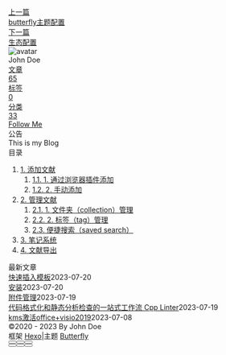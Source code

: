 <!DOCTYPE html><html lang="zh-CN" data-theme="light"><head><meta charset="UTF-8"><meta http-equiv="X-UA-Compatible" content="IE=edge"><meta name="viewport" content="width=device-width, initial-scale=1.0, maximum-scale=1.0"><title>本体 | Hexo</title><meta name="author" content="John Doe"><meta name="copyright" content="John Doe"><meta name="format-detection" content="telephone=no"><meta name="theme-color" content="#ffffff"><meta name="description" content="添加文献Zotero添加文献主要有通过浏览器插件添加和手动添加两种方式。 1. 通过浏览器插件添加注意，通过这种方式添加需要保证Zotero客户端在运行状态。 安装好浏览器插件后，浏览器的插件栏会多出一个Zotero图标（空白页面下），如下图红框。  随手打开一篇arXiv上的文章，你会发现这个图标变成了一张纸的样子，这意味着Zotero插件检测到了一篇文献。点一下它，将出现下图中的提示框，Zot">
<meta property="og:type" content="article">
<meta property="og:title" content="本体">
<meta property="og:url" content="http://example.com/posts/%E9%85%8D%E7%BD%AE/Zotero/%E6%9C%AC%E4%BD%93.md">
<meta property="og:site_name" content="Hexo">
<meta property="og:description" content="添加文献Zotero添加文献主要有通过浏览器插件添加和手动添加两种方式。 1. 通过浏览器插件添加注意，通过这种方式添加需要保证Zotero客户端在运行状态。 安装好浏览器插件后，浏览器的插件栏会多出一个Zotero图标（空白页面下），如下图红框。  随手打开一篇arXiv上的文章，你会发现这个图标变成了一张纸的样子，这意味着Zotero插件检测到了一篇文献。点一下它，将出现下图中的提示框，Zot">
<meta property="og:locale" content="zh_CN">
<meta property="og:image" content="https://i.loli.net/2021/02/24/5O1day2nriDzjSu.png">
<meta property="article:published_time" content="2023-03-08T14:39:52.000Z">
<meta property="article:modified_time" content="2023-05-01T14:23:27.515Z">
<meta property="article:author" content="John Doe">
<meta name="twitter:card" content="summary">
<meta name="twitter:image" content="https://i.loli.net/2021/02/24/5O1day2nriDzjSu.png"><link rel="shortcut icon" href="/img/web/favicon.png"><link rel="canonical" href="http://example.com/posts/%E9%85%8D%E7%BD%AE/Zotero/%E6%9C%AC%E4%BD%93.md"><link rel="preconnect" href="//cdn.jsdelivr.net"/><link rel="preconnect" href="//busuanzi.ibruce.info"/><link rel="stylesheet" href="/css/index.css"><link rel="stylesheet" href="https://cdn.jsdelivr.net/npm/@fortawesome/fontawesome-free/css/all.min.css" media="print" onload="this.media='all'"><link rel="stylesheet" href="https://cdn.jsdelivr.net/npm/@fancyapps/ui/dist/fancybox.min.css" media="print" onload="this.media='all'"><script>const GLOBAL_CONFIG = { 
  root: '/',
  algolia: undefined,
  localSearch: undefined,
  translate: undefined,
  noticeOutdate: undefined,
  highlight: {"plugin":"highlighjs","highlightCopy":true,"highlightLang":true,"highlightHeightLimit":false},
  copy: {
    success: '复制成功',
    error: '复制错误',
    noSupport: '浏览器不支持'
  },
  relativeDate: {
    homepage: false,
    post: false
  },
  runtime: '',
  date_suffix: {
    just: '刚刚',
    min: '分钟前',
    hour: '小时前',
    day: '天前',
    month: '个月前'
  },
  copyright: undefined,
  lightbox: 'fancybox',
  Snackbar: undefined,
  source: {
    justifiedGallery: {
      js: 'https://cdn.jsdelivr.net/npm/flickr-justified-gallery/dist/fjGallery.min.js',
      css: 'https://cdn.jsdelivr.net/npm/flickr-justified-gallery/dist/fjGallery.min.css'
    }
  },
  isPhotoFigcaption: false,
  islazyload: false,
  isAnchor: false,
  percent: {
    toc: true,
    rightside: false,
  }
}</script><script id="config-diff">var GLOBAL_CONFIG_SITE = {
  title: '本体',
  isPost: true,
  isHome: false,
  isHighlightShrink: false,
  isToc: true,
  postUpdate: '2023-05-01 22:23:27'
}</script><noscript><style type="text/css">
  #nav {
    opacity: 1
  }
  .justified-gallery img {
    opacity: 1
  }

  #recent-posts time,
  #post-meta time {
    display: inline !important
  }
</style></noscript><script>(win=>{
    win.saveToLocal = {
      set: function setWithExpiry(key, value, ttl) {
        if (ttl === 0) return
        const now = new Date()
        const expiryDay = ttl * 86400000
        const item = {
          value: value,
          expiry: now.getTime() + expiryDay,
        }
        localStorage.setItem(key, JSON.stringify(item))
      },

      get: function getWithExpiry(key) {
        const itemStr = localStorage.getItem(key)

        if (!itemStr) {
          return undefined
        }
        const item = JSON.parse(itemStr)
        const now = new Date()

        if (now.getTime() > item.expiry) {
          localStorage.removeItem(key)
          return undefined
        }
        return item.value
      }
    }
  
    win.getScript = url => new Promise((resolve, reject) => {
      const script = document.createElement('script')
      script.src = url
      script.async = true
      script.onerror = reject
      script.onload = script.onreadystatechange = function() {
        const loadState = this.readyState
        if (loadState && loadState !== 'loaded' && loadState !== 'complete') return
        script.onload = script.onreadystatechange = null
        resolve()
      }
      document.head.appendChild(script)
    })
  
    win.getCSS = (url,id = false) => new Promise((resolve, reject) => {
      const link = document.createElement('link')
      link.rel = 'stylesheet'
      link.href = url
      if (id) link.id = id
      link.onerror = reject
      link.onload = link.onreadystatechange = function() {
        const loadState = this.readyState
        if (loadState && loadState !== 'loaded' && loadState !== 'complete') return
        link.onload = link.onreadystatechange = null
        resolve()
      }
      document.head.appendChild(link)
    })
  
      win.activateDarkMode = function () {
        document.documentElement.setAttribute('data-theme', 'dark')
        if (document.querySelector('meta[name="theme-color"]') !== null) {
          document.querySelector('meta[name="theme-color"]').setAttribute('content', '#0d0d0d')
        }
      }
      win.activateLightMode = function () {
        document.documentElement.setAttribute('data-theme', 'light')
        if (document.querySelector('meta[name="theme-color"]') !== null) {
          document.querySelector('meta[name="theme-color"]').setAttribute('content', '#ffffff')
        }
      }
      const t = saveToLocal.get('theme')
    
          if (t === 'dark') activateDarkMode()
          else if (t === 'light') activateLightMode()
        
      const asideStatus = saveToLocal.get('aside-status')
      if (asideStatus !== undefined) {
        if (asideStatus === 'hide') {
          document.documentElement.classList.add('hide-aside')
        } else {
          document.documentElement.classList.remove('hide-aside')
        }
      }
    
    const detectApple = () => {
      if(/iPad|iPhone|iPod|Macintosh/.test(navigator.userAgent)){
        document.documentElement.classList.add('apple')
      }
    }
    detectApple()
    })(window)</script><meta name="generator" content="Hexo 6.3.0"></head><body><div id="sidebar"><div id="menu-mask"></div><div id="sidebar-menus"><div class="avatar-img is-center"><img src="https://i.loli.net/2021/02/24/5O1day2nriDzjSu.png" onerror="onerror=null;src='/img/web/friend_404.gif'" alt="avatar"/></div><div class="sidebar-site-data site-data is-center"><a href="/archives/"><div class="headline">文章</div><div class="length-num">65</div></a><a href="/tags/"><div class="headline">标签</div><div class="length-num">0</div></a><a href="/categories/"><div class="headline">分类</div><div class="length-num">33</div></a></div><hr/><div class="menus_items"><div class="menus_item"><a class="site-page" href="/"><i class="fa-fw fas fa-home"></i><span> 首页</span></a></div><div class="menus_item"><a class="site-page" href="/archives/"><i class="fa-fw fas fa-archive"></i><span> 时间轴</span></a></div><div class="menus_item"><a class="site-page" href="/tags/"><i class="fa-fw fas fa-tags"></i><span> 标签</span></a></div><div class="menus_item"><a class="site-page" href="/categories/"><i class="fa-fw fas fa-folder-open"></i><span> 分类</span></a></div><div class="menus_item"><a class="site-page" href="/link/"><i class="fa-fw fas fa-link"></i><span> 友链</span></a></div><div class="menus_item"><a class="site-page" href="/about/"><i class="fa-fw fas fa-heart"></i><span> 关于</span></a></div></div></div></div><div class="post" id="body-wrap"><header class="post-bg" id="page-header" style="background: linear-gradient(20deg, #0062be, #925696, #cc426e, #fb0347)"><nav id="nav"><span id="blog-info"><a href="/" title="Hexo"><span class="site-name">Hexo</span></a></span><div id="menus"><div class="menus_items"><div class="menus_item"><a class="site-page" href="/"><i class="fa-fw fas fa-home"></i><span> 首页</span></a></div><div class="menus_item"><a class="site-page" href="/archives/"><i class="fa-fw fas fa-archive"></i><span> 时间轴</span></a></div><div class="menus_item"><a class="site-page" href="/tags/"><i class="fa-fw fas fa-tags"></i><span> 标签</span></a></div><div class="menus_item"><a class="site-page" href="/categories/"><i class="fa-fw fas fa-folder-open"></i><span> 分类</span></a></div><div class="menus_item"><a class="site-page" href="/link/"><i class="fa-fw fas fa-link"></i><span> 友链</span></a></div><div class="menus_item"><a class="site-page" href="/about/"><i class="fa-fw fas fa-heart"></i><span> 关于</span></a></div></div><div id="toggle-menu"><a class="site-page" href="javascript:void(0);"><i class="fas fa-bars fa-fw"></i></a></div></div></nav><div id="post-info"><h1 class="post-title">本体</h1><div id="post-meta"><div class="meta-firstline"><span class="post-meta-date"><i class="far fa-calendar-alt fa-fw post-meta-icon"></i><span class="post-meta-label">发表于</span><time class="post-meta-date-created" datetime="2023-03-08T14:39:52.000Z" title="发表于 2023-03-08 22:39:52">2023-03-08</time><span class="post-meta-separator">|</span><i class="fas fa-history fa-fw post-meta-icon"></i><span class="post-meta-label">更新于</span><time class="post-meta-date-updated" datetime="2023-05-01T14:23:27.515Z" title="更新于 2023-05-01 22:23:27">2023-05-01</time></span><span class="post-meta-categories"><span class="post-meta-separator">|</span><i class="fas fa-inbox fa-fw post-meta-icon"></i><a class="post-meta-categories" href="/categories/%E9%85%8D%E7%BD%AE/">配置</a><i class="fas fa-angle-right post-meta-separator"></i><i class="fas fa-inbox fa-fw post-meta-icon"></i><a class="post-meta-categories" href="/categories/%E9%85%8D%E7%BD%AE/Zotero/">Zotero</a></span></div><div class="meta-secondline"><span class="post-meta-separator">|</span><span class="post-meta-pv-cv" id="" data-flag-title="本体"><i class="far fa-eye fa-fw post-meta-icon"></i><span class="post-meta-label">阅读量:</span><span id="busuanzi_value_page_pv"><i class="fa-solid fa-spinner fa-spin"></i></span></span></div></div></div></header><main class="layout" id="content-inner"><div id="post"><article class="post-content" id="article-container"><h2 id="添加文献"><a href="#添加文献" class="headerlink" title="添加文献"></a>添加文献</h2><p>Zotero添加文献主要有通过浏览器插件添加和手动添加两种方式。</p>
<h3 id="1-通过浏览器插件添加"><a href="#1-通过浏览器插件添加" class="headerlink" title="1. 通过浏览器插件添加"></a>1. 通过浏览器插件添加</h3><p><strong>注意，通过这种方式添加需要保证Zotero客户端在运行状态。</strong></p>
<p>安装好浏览器插件后，浏览器的插件栏会多出一个Zotero图标（空白页面下），如下图红框。</p>
<p><img src="https://pic2.zhimg.com/80/v2-f634e36b8e9fc94df7ff5ee572217555_1440w.webp"></p>
<p>随手打开一篇arXiv上的文章，你会发现这个图标变成了一张纸的样子，这意味着Zotero插件检测到了一篇文献。点一下它，将出现下图中的提示框，Zotero说，我帮你把这个文献保存在“My Library”啦，除了它自身的信息之外，还有一个“Comment”，一个全文PDF文件，以及一个网页快照（Snapshot）。</p>
<p><img src="https://pic1.zhimg.com/80/v2-8cef6635a173c96b88490902984438c8_1440w.webp"></p>
<p>打开Zotero，这篇文献已经出现在“My Library”中了，连同下载的所有附件。如果附件没有出现的话，你需要稍等片刻，因为PDF的下载可能需要一些时间。</p>
<p><img src="https://pic4.zhimg.com/80/v2-7aacfb0b4261d92de1d31640b4a3054b_1440w.webp"></p>
<p>现在我们打开一个Google Scholar 搜索结果页面，你会发现这个图标变成了一个“文件夹”，因为Zotero在这个页面找到了多篇文献。点击文件夹图标，在弹出的窗口可以选择一篇或多篇文献加入文献库。</p>
<p><img src="https://pic1.zhimg.com/80/v2-95f66d44726e7a946014728121310d58_1440w.webp"></p>
<p>Amazing！打开Zotero，刚才选择的文献全部被加进来了！</p>
<p><img src="https://pic4.zhimg.com/80/v2-31aff476f0abf15fa3af50679bc26f7b_1440w.webp"></p>
<p>即使在找不到文献的页面，Zotero也可以保存网页的快照（Snapshot）以供离线查看。这是个非常实用的功能，一些大佬的技术博客、公众号推送、发出来可能很快就不会存在的文章，都可以通过这种方式用Zotero统一管理，简直不能太方便。下面的图中我用这种方式保存了一篇GCN教程：</p>
<p><img src="https://pic1.zhimg.com/80/v2-219b209731092563489f488769f8dbe0_1440w.webp"></p>
<p><img src="https://pic2.zhimg.com/80/v2-94787bbe6ce7ee1d1e434c0976c11ac1_1440w.webp"></p>
<p>在知道有这个功能之后，我做的第一件事是保存了自己投过所有文章的review，以在骄傲自满的时候给自己沉重打击。</p>
<h3 id="2-手动添加"><a href="#2-手动添加" class="headerlink" title="2. 手动添加"></a>2. 手动添加</h3><p>手动添加最常用的情况是直接导入一个本地的PDF文件。方法是直接把PDF文件拖进Zotero界面，像下面这样。</p>
<p><img src="https://pic3.zhimg.com/80/v2-66ff866faeaa03b7582ceeaa140ca302_1440w.webp"></p>
<p>Zotero会自动识别PDF中的各种元数据，自动填充条目信息：</p>
<p><img src="https://pic3.zhimg.com/80/v2-91e3df4c69741cec16b14f2e61fa7886_1440w.webp"></p>
<p>并不是每一个PDF文件都能够识别得很准确，比如这篇Conference Paper就被识别成了Book Section，作者的顺序也不对。使用这种方法导入通常需要手动再进行一些修改。</p>
<p>当然，对于任何一个条目，除了修改基本信息之外，我们也可以手动为它添加各种附件。比如我们通过浏览器添加了一篇没有全文PDF的文献，我们可以通过这种方法为其加入自己下载的PDF。方法是右击条目，选择“Add attachment ”。</p>
<p><img src="https://pic1.zhimg.com/80/v2-5c04cfc472b2212e7e8f7c8cc235e928_1440w.webp"></p>
<p>这里“ Attach Stored Copy of File”和“Attach Link to File”的区别是，前者会把这个文件复制一份丢进文献库，而后者只会把这个附件指向原文件（类似超链接）。</p>
<p>Zotero也支持直接通过ISBN、DOI、PMID或arXiv ID来添加文献。点击工具栏的“魔棒”图标，输入一个ISBN编码：</p>
<p><img src="https://pic2.zhimg.com/80/v2-70b4ea8fd5ca9853047d642912e5b3d1_1440w.webp"></p>
<p>Zotero会去网上找这个编码对应的元数据，把它加进文献库：</p>
<p><img src="https://pic3.zhimg.com/80/v2-1d7c673c4381def55bd2ac755e07493a_1440w.webp"></p>
<p>最后，我们也可以纯手动添加条目，自己填写所有数据域、添加附件。点击工具栏的加号按钮，选择一个合适的类型即可。</p>
<p><img src="https://pic2.zhimg.com/80/v2-9004aef1e9487d484c9f7024d2f20435_1440w.webp"></p>
<h2 id="管理文献"><a href="#管理文献" class="headerlink" title="管理文献"></a>管理文献</h2><p>在文献管理上，Zotero有文件夹（collection）、标签（tag）和便捷搜索（saved search）三种方式。</p>
<h3 id="1-文件夹（collection）管理"><a href="#1-文件夹（collection）管理" class="headerlink" title="1. 文件夹（collection）管理"></a>1. 文件夹（collection）管理</h3><p>在Zotero客户端左边栏的“My Library”上右键选择“New Collection”（或者点击最左上角的按钮），新建一个文件夹：</p>
<p><img src="https://pic1.zhimg.com/80/v2-c46e1721538a405d7796e4b4d6fbd468_1440w.webp"></p>
<p>Zotero里的文件夹和操作系统里是一样的，我们可以把文献在文件夹之间拖来拖去，还可以在文件夹下新建子文件夹，建立层级的树状结构：</p>
<p><img src="https://pic4.zhimg.com/80/v2-dea2cb33b781ea78ffedec268b8f2e83_1440w.webp"></p>
<p>如果只是使用collection，其实和你不用Zotero、在电脑上建一层一层的文件夹进行管理没有很大区别。我一般会用collection进行数据来源层级的区分（比如论文、公众号、网页等），再使用标签（tag）机制进行进一步的细粒度管理。</p>
<h3 id="2-标签（tag）管理"><a href="#2-标签（tag）管理" class="headerlink" title="2. 标签（tag）管理"></a>2. 标签（tag）管理</h3><p>我们可以对文献库中的文献添加一个或多个自定义的标签（tag）：</p>
<p><img src="https://pic2.zhimg.com/80/v2-e1639605d1271d8b7ad021fb19273399_1440w.webp"></p>
<p>也可以在用浏览器插件添加文献时顺手添加：</p>
<p><img src="https://pic1.zhimg.com/80/v2-5fd09fd997723b5f6b83a47ca7c869b8_1440w.webp"></p>
<p>Zotero支持最多为9个tag分别指定不同的颜色，做法是在界面左下角的tag面板中，右击一个tag，选择“ Assign Color”。</p>
<p><img src="https://pic1.zhimg.com/80/v2-df19d480b6e56d024c601fa99afea8d0_1440w.webp"></p>
<p>如果一个文献被打上了带颜色的标签，这个颜色的色块也会被显示在文献标题中，一目了然，区别起来很方便！</p>
<p><img src="https://pic1.zhimg.com/80/v2-14f45ebb855e7f1b7c33cff3d8a78a6c_1440w.webp"></p>
<p>现在，我们可以通过点击tag面板中的标签来实现对于文献的筛选了！</p>
<p><img src="https://pic3.zhimg.com/v2-14ede04ca6bc114281b057f46c2fc746_b.jpg" alt="动图封面"></p>
<h3 id="便捷搜索（saved-search）"><a href="#便捷搜索（saved-search）" class="headerlink" title="便捷搜索（saved search）"></a>便捷搜索（saved search）</h3><p>我们有时候需要对文献库进行一些搜索，针对关键词、标签，或者二者都有。但有些常用的搜索条件，我们不希望每次都重新输入，这时候便捷搜索功能（saved search）就是一个强大的工具。</p>
<p>右击“My Library”，选择“New Saved Search”。</p>
<p><img src="https://pic4.zhimg.com/80/v2-9f20876b4d646ccdf2fb928d6f873ccf_1440w.webp"></p>
<p>在弹出的窗口中，输入检索条件，点击“OK”。比如这里我做了一个ICCV2019文章的搜索，限定会议名称包含“IEEE International Conference on Computer Vision ”，日期是“2019”。当然这需要文献的元数据准确。</p>
<p><img src="https://pic4.zhimg.com/80/v2-4e3ed2770c6f194ee8b6e9266891c97f_1440w.webp"></p>
<p>点击“OK”，我们会发现出现了这样带齿轮的紫色文件夹，这就是便捷搜索生成的结果。文件夹中包含了当前文献库中符合此条件的所有文献，如果新增添的文献符合搜索条件的话，也会自动出现在这里。</p>
<p><img src="https://pic1.zhimg.com/80/v2-0d185d5cf160aa8d5ef0b7d3f412ceb4_1440w.webp"></p>
<p>在工具栏点击搜索按钮，在弹出的高级搜索对话框中，也可以保存便捷搜索：</p>
<p><img src="https://pic3.zhimg.com/80/v2-e844419ba5a11fe90bbfe5438a49d17a_1440w.webp"></p>
<h2 id="笔记系统"><a href="#笔记系统" class="headerlink" title="笔记系统"></a>笔记系统</h2><p>Zotero的笔记系统比较简单。由于Zotero没有内置PDF阅读器，所以PDF内部的高亮、标注等功能依赖用户的PDF阅读器。但Zotero允许我们给文献添加多篇笔记（note），在任意一篇文献的“Notes”选项卡中点击“Add”来添加笔记。</p>
<p><img src="https://pic2.zhimg.com/80/v2-12c221b6215a46ac5a56026fb9e7890d_1440w.webp"></p>
<p>我们可以在出现的富文本编辑器中写简单的笔记。注意左边，文献的附件中出现了一条新的笔记。笔记也可以打标签，或是和文献一起被同步至云空间。</p>
<p><img src="https://pic4.zhimg.com/80/v2-0b638589a5f080d35135403de74b2137_1440w.webp"></p>
<p>值得一提的是，你还可以在工具栏中，添加独立的笔记条目（standalone note），该条目不依赖于任何文献。这意味着，Zotero还可以当做一个笔记本&#x2F;备忘录来用[呲牙]。通用性多强啊！</p>
<p><img src="https://pic2.zhimg.com/80/v2-f0886083a1d9d5326efc48d6329734e1_1440w.webp"></p>
<h2 id="文献导出"><a href="#文献导出" class="headerlink" title="文献导出"></a>文献导出</h2><p>选中一篇或多篇文献，右击菜单中有三种导出方式： <strong>Export Items</strong>、<strong>Create Bibliography from Items</strong> 和 <strong>Generate Report from Items</strong>。</p>
<p><img src="https://pic1.zhimg.com/80/v2-43e5e7b6d5460522231460c49b0a4904_1440w.webp"></p>
<p>其中：</p>
<ul>
<li><strong>Export Items</strong> 可以将文献导出成不同的格式，包括BibTex、 Bookmarks 、CSV、Endnote XML等，也同时可以导出附件。我一般用来和他人分享文章，也可以用来在不同文献管理软件之间做数据迁移。</li>
<li><strong>Create Bibliography from Items</strong> 就是我们在写论文时生成参考文献最常用的选项了。弹出的对话框中可以选择不同的参考文献格式和导出的形式（默认是复制到剪贴板）。</li>
</ul>
<p><img src="https://pic4.zhimg.com/80/v2-6ffa48e60ba70b4e8aed47a6cfcaff5f_1440w.webp"></p>
<ul>
<li><strong>Generate Report from Items</strong> 可以为这些文献生成一个固定格式的HTML report，里面有每篇文献的元数据。感觉没啥用，官方说可以用来“Reviewing Abstracts ”、“Teaching”以及“ Organizing Notes into Outlines ”。</li>
</ul>
<p>这里有一个小技巧——最便捷生成参考文献的方式，是直接把选中的文献拖动至文本编辑器中；或者按Cmd+ Shift +C，再粘贴到文本编辑框中。这种方式输出的参考文献格式可以在设置的 Export 选项卡里更改，我改成了BibTex。下面的GIF展示了这种“Quick Copy”的特性，实在是方便得过分。</p>
<p><img src="https://pic3.zhimg.com/v2-4444a30ba046ae803f31bc9fc3094c3e_b.jpg" alt="动图封面"></p>
<p>Zotero还提供了针对Word、LibreOffice的插件，以及对Google Docs的支持，如果你用以上工具写作，看看<a href="https://link.zhihu.com/?target=https://www.zotero.org/support/word_processor_integration">官方的介绍</a>吧。</p>
</article><div class="post-copyright"><div class="post-copyright__author"><span class="post-copyright-meta">文章作者: </span><span class="post-copyright-info"><a href="http://example.com">John Doe</a></span></div><div class="post-copyright__type"><span class="post-copyright-meta">文章链接: </span><span class="post-copyright-info"><a href="http://example.com/posts/%E9%85%8D%E7%BD%AE/Zotero/%E6%9C%AC%E4%BD%93.md">http://example.com/posts/%E9%85%8D%E7%BD%AE/Zotero/%E6%9C%AC%E4%BD%93.md</a></span></div><div class="post-copyright__notice"><span class="post-copyright-meta">版权声明: </span><span class="post-copyright-info">本博客所有文章除特别声明外，均采用 <a href="https://creativecommons.org/licenses/by-nc-sa/4.0/" target="_blank">CC BY-NC-SA 4.0</a> 许可协议。转载请注明来自 <a href="http://example.com" target="_blank">Hexo</a>！</span></div></div><div class="tag_share"><div class="post-meta__tag-list"></div><div class="post_share"><div class="social-share" data-image="https://i.loli.net/2021/02/24/5O1day2nriDzjSu.png" data-sites="facebook,twitter,wechat,weibo,qq"></div><link rel="stylesheet" href="https://cdn.jsdelivr.net/npm/butterfly-extsrc/sharejs/dist/css/share.min.css" media="print" onload="this.media='all'"><script src="https://cdn.jsdelivr.net/npm/butterfly-extsrc/sharejs/dist/js/social-share.min.js" defer></script></div></div><nav class="pagination-post" id="pagination"><div class="prev-post pull-left"><a href="/posts/%E9%85%8D%E7%BD%AE/%E5%8D%9A%E5%AE%A2%E9%85%8D%E7%BD%AE/butterfly%E4%B8%BB%E9%A2%98%E9%85%8D%E7%BD%AE.md" title="butterfly主题配置"><div class="cover" style="background: var(--default-bg-color)"></div><div class="pagination-info"><div class="label">上一篇</div><div class="prev_info">butterfly主题配置</div></div></a></div><div class="next-post pull-right"><a href="/posts/%E9%85%8D%E7%BD%AE/Zotero/%E7%94%9F%E6%80%81%E9%85%8D%E7%BD%AE.md" title="生态配置"><div class="cover" style="background: var(--default-bg-color)"></div><div class="pagination-info"><div class="label">下一篇</div><div class="next_info">生态配置</div></div></a></div></nav></div><div class="aside-content" id="aside-content"><div class="card-widget card-info"><div class="is-center"><div class="avatar-img"><img src="https://i.loli.net/2021/02/24/5O1day2nriDzjSu.png" onerror="this.onerror=null;this.src='/img/web/friend_404.gif'" alt="avatar"/></div><div class="author-info__name">John Doe</div><div class="author-info__description"></div></div><div class="card-info-data site-data is-center"><a href="/archives/"><div class="headline">文章</div><div class="length-num">65</div></a><a href="/tags/"><div class="headline">标签</div><div class="length-num">0</div></a><a href="/categories/"><div class="headline">分类</div><div class="length-num">33</div></a></div><a id="card-info-btn" target="_blank" rel="noopener" href="https://github.com/xxxxxx"><i class="fab fa-github"></i><span>Follow Me</span></a></div><div class="card-widget card-announcement"><div class="item-headline"><i class="fas fa-bullhorn fa-shake"></i><span>公告</span></div><div class="announcement_content">This is my Blog</div></div><div class="sticky_layout"><div class="card-widget" id="card-toc"><div class="item-headline"><i class="fas fa-stream"></i><span>目录</span><span class="toc-percentage"></span></div><div class="toc-content"><ol class="toc"><li class="toc-item toc-level-2"><a class="toc-link" href="#%E6%B7%BB%E5%8A%A0%E6%96%87%E7%8C%AE"><span class="toc-number">1.</span> <span class="toc-text">添加文献</span></a><ol class="toc-child"><li class="toc-item toc-level-3"><a class="toc-link" href="#1-%E9%80%9A%E8%BF%87%E6%B5%8F%E8%A7%88%E5%99%A8%E6%8F%92%E4%BB%B6%E6%B7%BB%E5%8A%A0"><span class="toc-number">1.1.</span> <span class="toc-text">1. 通过浏览器插件添加</span></a></li><li class="toc-item toc-level-3"><a class="toc-link" href="#2-%E6%89%8B%E5%8A%A8%E6%B7%BB%E5%8A%A0"><span class="toc-number">1.2.</span> <span class="toc-text">2. 手动添加</span></a></li></ol></li><li class="toc-item toc-level-2"><a class="toc-link" href="#%E7%AE%A1%E7%90%86%E6%96%87%E7%8C%AE"><span class="toc-number">2.</span> <span class="toc-text">管理文献</span></a><ol class="toc-child"><li class="toc-item toc-level-3"><a class="toc-link" href="#1-%E6%96%87%E4%BB%B6%E5%A4%B9%EF%BC%88collection%EF%BC%89%E7%AE%A1%E7%90%86"><span class="toc-number">2.1.</span> <span class="toc-text">1. 文件夹（collection）管理</span></a></li><li class="toc-item toc-level-3"><a class="toc-link" href="#2-%E6%A0%87%E7%AD%BE%EF%BC%88tag%EF%BC%89%E7%AE%A1%E7%90%86"><span class="toc-number">2.2.</span> <span class="toc-text">2. 标签（tag）管理</span></a></li><li class="toc-item toc-level-3"><a class="toc-link" href="#%E4%BE%BF%E6%8D%B7%E6%90%9C%E7%B4%A2%EF%BC%88saved-search%EF%BC%89"><span class="toc-number">2.3.</span> <span class="toc-text">便捷搜索（saved search）</span></a></li></ol></li><li class="toc-item toc-level-2"><a class="toc-link" href="#%E7%AC%94%E8%AE%B0%E7%B3%BB%E7%BB%9F"><span class="toc-number">3.</span> <span class="toc-text">笔记系统</span></a></li><li class="toc-item toc-level-2"><a class="toc-link" href="#%E6%96%87%E7%8C%AE%E5%AF%BC%E5%87%BA"><span class="toc-number">4.</span> <span class="toc-text">文献导出</span></a></li></ol></div></div><div class="card-widget card-recent-post"><div class="item-headline"><i class="fas fa-history"></i><span>最新文章</span></div><div class="aside-list"><div class="aside-list-item no-cover"><div class="content"><a class="title" href="/posts/%E9%85%8D%E7%BD%AE/ob%E9%85%8D%E7%BD%AE/%E5%BF%AB%E9%80%9F%E6%8F%92%E5%85%A5%E6%A8%A1%E6%9D%BF.md" title="快速插入模板">快速插入模板</a><time datetime="2023-07-20T07:34:25.000Z" title="发表于 2023-07-20 15:34:25">2023-07-20</time></div></div><div class="aside-list-item no-cover"><div class="content"><a class="title" href="/posts/%E8%AF%AD%E8%A8%80/Rust/%E5%AE%89%E8%A3%85.md" title="安装">安装</a><time datetime="2023-07-20T02:27:40.000Z" title="发表于 2023-07-20 10:27:40">2023-07-20</time></div></div><div class="aside-list-item no-cover"><div class="content"><a class="title" href="/posts/%E9%85%8D%E7%BD%AE/ob%E9%85%8D%E7%BD%AE/%E9%99%84%E4%BB%B6%E7%AE%A1%E7%90%86.md" title="附件管理">附件管理</a><time datetime="2023-07-19T07:52:53.000Z" title="发表于 2023-07-19 15:52:53">2023-07-19</time></div></div><div class="aside-list-item no-cover"><div class="content"><a class="title" href="/posts/%E8%AF%AD%E8%A8%80/c/%E4%BB%A3%E7%A0%81%E6%A0%BC%E5%BC%8F%E5%8C%96%E5%92%8C%E9%9D%99%E6%80%81%E5%88%86%E6%9E%90%E6%A3%80%E6%9F%A5%E7%9A%84%E4%B8%80%E7%AB%99%E5%BC%8F%E5%B7%A5%E4%BD%9C%E6%B5%81-cpp-linter.md" title="代码格式化和静态分析检查的一站式工作流 Cpp Linter">代码格式化和静态分析检查的一站式工作流 Cpp Linter</a><time datetime="2023-07-19T01:17:32.000Z" title="发表于 2023-07-19 09:17:32">2023-07-19</time></div></div><div class="aside-list-item no-cover"><div class="content"><a class="title" href="/posts/%E8%A7%A3%E5%86%B3%E6%96%B9%E6%A1%88/%E5%85%B6%E4%BB%96/kms%E6%BF%80%E6%B4%BBoffice-visio2019.md" title="kms激活office+visio2019">kms激活office+visio2019</a><time datetime="2023-07-08T11:46:22.000Z" title="发表于 2023-07-08 19:46:22">2023-07-08</time></div></div></div></div></div></div></main><footer id="footer"><div id="footer-wrap"><div class="copyright">&copy;2020 - 2023 By John Doe</div><div class="framework-info"><span>框架 </span><a target="_blank" rel="noopener" href="https://hexo.io">Hexo</a><span class="footer-separator">|</span><span>主题 </span><a target="_blank" rel="noopener" href="https://github.com/jerryc127/hexo-theme-butterfly">Butterfly</a></div></div></footer></div><div id="rightside"><div id="rightside-config-hide"><button id="readmode" type="button" title="阅读模式"><i class="fas fa-book-open"></i></button><button id="darkmode" type="button" title="浅色和深色模式转换"><i class="fas fa-adjust"></i></button><button id="hide-aside-btn" type="button" title="单栏和双栏切换"><i class="fas fa-arrows-alt-h"></i></button></div><div id="rightside-config-show"><button id="rightside_config" type="button" title="设置"><i class="fas fa-cog fa-spin"></i></button><button class="close" id="mobile-toc-button" type="button" title="目录"><i class="fas fa-list-ul"></i></button><button id="go-up" type="button" title="回到顶部"><span class="scroll-percent"></span><i class="fas fa-arrow-up"></i></button></div></div><div><script src="/js/utils.js"></script><script src="/js/main.js"></script><script src="https://cdn.jsdelivr.net/npm/@fancyapps/ui/dist/fancybox.umd.min.js"></script><div class="js-pjax"></div><script defer="defer" id="ribbon" src="https://cdn.jsdelivr.net/npm/butterfly-extsrc/dist/canvas-ribbon.min.js" size="150" alpha="0.6" zIndex="-1" mobile="false" data-click="false"></script><script async data-pjax src="//busuanzi.ibruce.info/busuanzi/2.3/busuanzi.pure.mini.js"></script></div></body></html>